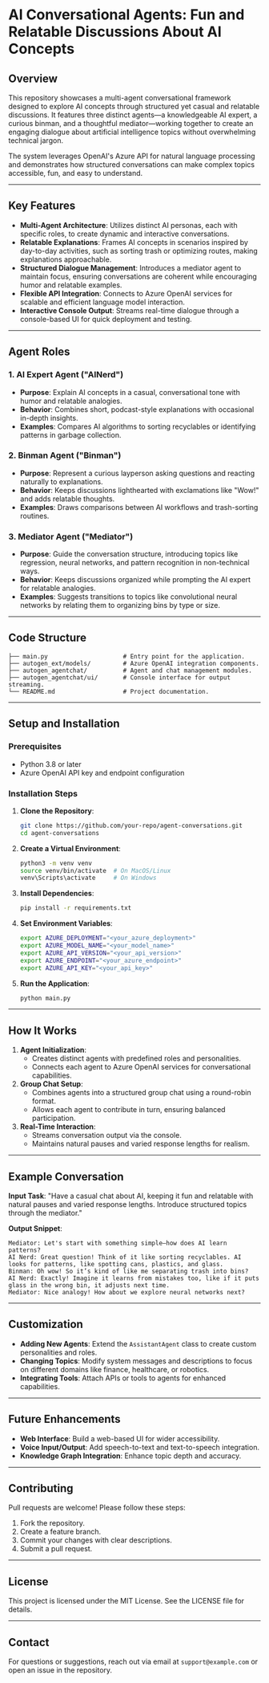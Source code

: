 # **AI Conversational Agents: Fun and Relatable Discussions About AI Concepts**

## **Overview**
This repository showcases a multi-agent conversational framework designed to explore AI concepts through structured yet casual and relatable discussions. It features three distinct agents—a knowledgeable AI expert, a curious binman, and a thoughtful mediator—working together to create an engaging dialogue about artificial intelligence topics without overwhelming technical jargon.

The system leverages OpenAI's Azure API for natural language processing and demonstrates how structured conversations can make complex topics accessible, fun, and easy to understand.

---

## **Key Features**
- **Multi-Agent Architecture**: Utilizes distinct AI personas, each with specific roles, to create dynamic and interactive conversations.
- **Relatable Explanations**: Frames AI concepts in scenarios inspired by day-to-day activities, such as sorting trash or optimizing routes, making explanations approachable.
- **Structured Dialogue Management**: Introduces a mediator agent to maintain focus, ensuring conversations are coherent while encouraging humor and relatable examples.
- **Flexible API Integration**: Connects to Azure OpenAI services for scalable and efficient language model interaction.
- **Interactive Console Output**: Streams real-time dialogue through a console-based UI for quick deployment and testing.

---

## **Agent Roles**
### **1. AI Expert Agent ("AINerd")**
- **Purpose**: Explain AI concepts in a casual, conversational tone with humor and relatable analogies.
- **Behavior**: Combines short, podcast-style explanations with occasional in-depth insights.
- **Examples**: Compares AI algorithms to sorting recyclables or identifying patterns in garbage collection.

### **2. Binman Agent ("Binman")**
- **Purpose**: Represent a curious layperson asking questions and reacting naturally to explanations.
- **Behavior**: Keeps discussions lighthearted with exclamations like "Wow!" and adds relatable thoughts.
- **Examples**: Draws comparisons between AI workflows and trash-sorting routines.

### **3. Mediator Agent ("Mediator")**
- **Purpose**: Guide the conversation structure, introducing topics like regression, neural networks, and pattern recognition in non-technical ways.
- **Behavior**: Keeps discussions organized while prompting the AI expert for relatable analogies.
- **Examples**: Suggests transitions to topics like convolutional neural networks by relating them to organizing bins by type or size.

---

## **Code Structure**
```
├── main.py                     # Entry point for the application.
├── autogen_ext/models/         # Azure OpenAI integration components.
├── autogen_agentchat/          # Agent and chat management modules.
├── autogen_agentchat/ui/       # Console interface for output streaming.
└── README.md                   # Project documentation.
```

---

## **Setup and Installation**
### **Prerequisites**
- Python 3.8 or later
- Azure OpenAI API key and endpoint configuration

### **Installation Steps**
1. **Clone the Repository**:
   ```bash
   git clone https://github.com/your-repo/agent-conversations.git
   cd agent-conversations
   ```
2. **Create a Virtual Environment**:
   ```bash
   python3 -m venv venv
   source venv/bin/activate  # On MacOS/Linux
   venv\Scripts\activate     # On Windows
   ```
3. **Install Dependencies**:
   ```bash
   pip install -r requirements.txt
   ```
4. **Set Environment Variables**:
   ```bash
   export AZURE_DEPLOYMENT="<your_azure_deployment>"
   export AZURE_MODEL_NAME="<your_model_name>"
   export AZURE_API_VERSION="<your_api_version>"
   export AZURE_ENDPOINT="<your_azure_endpoint>"
   export AZURE_API_KEY="<your_api_key>"
   ```
5. **Run the Application**:
   ```bash
   python main.py
   ```

---

## **How It Works**
1. **Agent Initialization**:
   - Creates distinct agents with predefined roles and personalities.
   - Connects each agent to Azure OpenAI services for conversational capabilities.
2. **Group Chat Setup**:
   - Combines agents into a structured group chat using a round-robin format.
   - Allows each agent to contribute in turn, ensuring balanced participation.
3. **Real-Time Interaction**:
   - Streams conversation output via the console.
   - Maintains natural pauses and varied response lengths for realism.

---

## **Example Conversation**
**Input Task**: "Have a casual chat about AI, keeping it fun and relatable with natural pauses and varied response lengths. Introduce structured topics through the mediator."

**Output Snippet**:
```
Mediator: Let's start with something simple—how does AI learn patterns?
AI Nerd: Great question! Think of it like sorting recyclables. AI looks for patterns, like spotting cans, plastics, and glass.
Binman: Oh wow! So it’s kind of like me separating trash into bins?
AI Nerd: Exactly! Imagine it learns from mistakes too, like if it puts glass in the wrong bin, it adjusts next time.
Mediator: Nice analogy! How about we explore neural networks next?
```

---

## **Customization**
- **Adding New Agents**: Extend the `AssistantAgent` class to create custom personalities and roles.
- **Changing Topics**: Modify system messages and descriptions to focus on different domains like finance, healthcare, or robotics.
- **Integrating Tools**: Attach APIs or tools to agents for enhanced capabilities.

---

## **Future Enhancements**
- **Web Interface**: Build a web-based UI for wider accessibility.
- **Voice Input/Output**: Add speech-to-text and text-to-speech integration.
- **Knowledge Graph Integration**: Enhance topic depth and accuracy.

---

## **Contributing**
Pull requests are welcome! Please follow these steps:
1. Fork the repository.
2. Create a feature branch.
3. Commit your changes with clear descriptions.
4. Submit a pull request.

---

## **License**
This project is licensed under the MIT License. See the LICENSE file for details.

---

## **Contact**
For questions or suggestions, reach out via email at `support@example.com` or open an issue in the repository.
